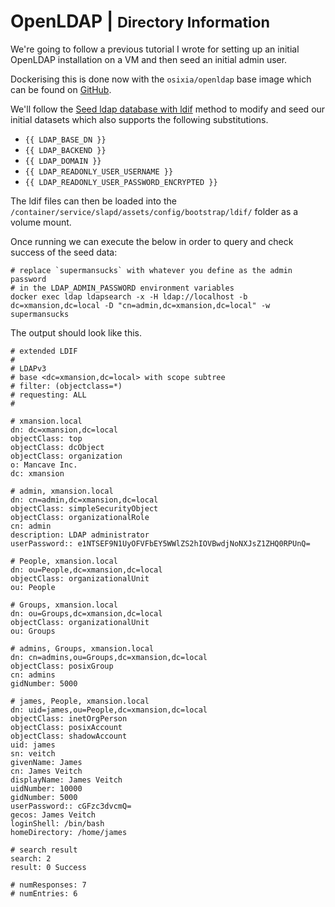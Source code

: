 # OpenLDAP | <small>Directory Information</small>

We're going to follow a previous tutorial I wrote for setting up an initial OpenLDAP installation on a VM and then seed an initial admin user.

Dockerising this is done now with the `osixia/openldap` base image which can be found on [GitHub](https://github.com/osixia/docker-openldap).

We'll follow the [Seed ldap database with ldif](https://github.com/osixia/docker-openldap#seed-ldap-database-with-ldif) method to modify and seed our initial datasets which also supports the following substitutions.

* `{{ LDAP_BASE_DN }}`
* `{{ LDAP_BACKEND }}`
* `{{ LDAP_DOMAIN }}`
* `{{ LDAP_READONLY_USER_USERNAME }}`
* `{{ LDAP_READONLY_USER_PASSWORD_ENCRYPTED }}`

The ldif files can then be loaded into the `/container/service/slapd/assets/config/bootstrap/ldif/` folder as a volume mount.

Once running we can execute the below in order to query and check success of the seed data:

```
# replace `supermansucks` with whatever you define as the admin password
# in the LDAP_ADMIN_PASSWORD environment variables
docker exec ldap ldapsearch -x -H ldap://localhost -b dc=xmansion,dc=local -D "cn=admin,dc=xmansion,dc=local" -w supermansucks
```

The output should look like this.

```
# extended LDIF
#
# LDAPv3
# base <dc=xmansion,dc=local> with scope subtree
# filter: (objectclass=*)
# requesting: ALL
#

# xmansion.local
dn: dc=xmansion,dc=local
objectClass: top
objectClass: dcObject
objectClass: organization
o: Mancave Inc.
dc: xmansion

# admin, xmansion.local
dn: cn=admin,dc=xmansion,dc=local
objectClass: simpleSecurityObject
objectClass: organizationalRole
cn: admin
description: LDAP administrator
userPassword:: e1NTSEF9N1UyOFVFbEY5WWlZS2hIOVBwdjNoNXJsZ1ZHQ0RPUnQ=

# People, xmansion.local
dn: ou=People,dc=xmansion,dc=local
objectClass: organizationalUnit
ou: People

# Groups, xmansion.local
dn: ou=Groups,dc=xmansion,dc=local
objectClass: organizationalUnit
ou: Groups

# admins, Groups, xmansion.local
dn: cn=admins,ou=Groups,dc=xmansion,dc=local
objectClass: posixGroup
cn: admins
gidNumber: 5000

# james, People, xmansion.local
dn: uid=james,ou=People,dc=xmansion,dc=local
objectClass: inetOrgPerson
objectClass: posixAccount
objectClass: shadowAccount
uid: james
sn: veitch
givenName: James
cn: James Veitch
displayName: James Veitch
uidNumber: 10000
gidNumber: 5000
userPassword:: cGFzc3dvcmQ=
gecos: James Veitch
loginShell: /bin/bash
homeDirectory: /home/james

# search result
search: 2
result: 0 Success

# numResponses: 7
# numEntries: 6
```